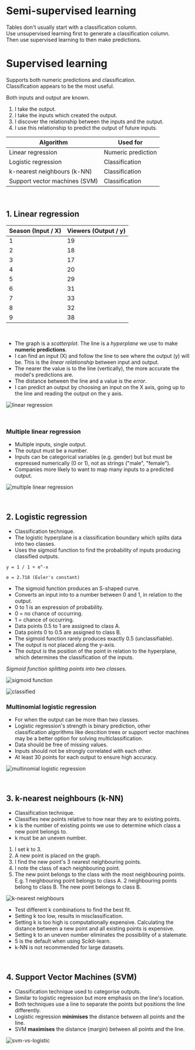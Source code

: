 # Semi-supervised learning
Tables don't usually start with a classification column.\
Use unsupervised learning first to generate a classification column.\
Then use supervised learning to then make predictions.

# Supervised learning
Supports both numeric predictions and classification.\
Classification appears to be the most useful.

Both inputs and output are known.

1. I take the output.
2. I take the inputs which created the output.
3. I discover the relationship between the inputs and the output.
4. I use this relationship to predict the output of future inputs.

| Algorithm                     | Used for                 |
| ----------------------------- | ------------------------ |
| Linear regression             | Numeric prediction       |
| Logistic regression           | Classification           |
| k-nearest neighbours (k-NN)   | Classification           |
| Support vector machines (SVM) | Classification           |


</br>

## 1. Linear regression

| Season (Input / X) | Viewers (Output / y) |
| ------------------ | -------------------- |
| 1                  | 19                   |
| 2                  | 18                   |
| 3                  | 17                   |
| 4                  | 20                   |
| 5                  | 29                   |
| 6                  | 31                   |
| 7                  | 33                   |
| 8                  | 32                   |
| 9                  | 38                   |

<br/>

- The graph is a *scatterplot*. The line is a *hyperplane* we use to make **numeric predictions**.
- I can find an input (X) and follow the line to see where the output (y) will be. This is the *linear relationship* between input and output.
- The nearer the value is to the line (vertically), the more accurate the model's predictions are.
- The distance between the line and a value is the *error*.
- I can predict an output by choosing an input on the X axis, going up to the line and reading the output on the y axis.

![linear regression](/images/linear%20regression.png "linear regression")

</br>

### Multiple linear regression
- Multiple inputs, single output.
- The output must be a number.
- Inputs can be categorical variables (e.g. gender) but but must be expressed numerically (0 or 1), not as strings ("male", "female").
- Companies more likely to want to map many inputs to a predicted output.

![multiple linear regression](/images/multiple%20linear%20regression.PNG "multiple linear regression")

<br/>

## 2. Logistic regression
- Classification technique.
- The logistic hyperplane is a classification boundary which splits data into two classes.
- Uses the sigmoid function to find the probability of inputs producing classified outputs.

```
y = 1 / 1 + e^-x

e = 2.718 (Euler's constant) 
```

- The sigmoid function produces an S-shaped curve.
- Converts an input into to a number between 0 and 1, in relation to the output.
- 0 to 1 is an expression of probability.
- 0 = no chance of occurring.
- 1 = chance of occurring.
- Data points 0.5 to 1 are assigned to class A.
- Data points 0 to 0.5 are assigned to class B.
- The sigmoid function rarely produces exactly 0.5 (unclassifiable).
- The output is not placed along the y-axis.
- The output is the position of the point in relation to the hyperplane, which determines the classification of the inputs.

*Sigmoid function splitting points into two classes.*

![sigmoid function](/images/sigmoid.PNG "sigmoid function")

![classified](/images/logistic%20regression%20classified%202.png "classified")

### Multinomial logistic regression
- For when the output can be more than two classes.
- Logistic regression's strength is binary prediction, other  
classification algorithms like descition trees or support vector machines may be a better option for solving multiclassification.
- Data should be free of missing values.
- Inputs should not be strongly correlated with each other.
- At least 30 points for each output to ensure high accuracy.

![multinomial logistic regression](/images/multinomial%20logistic%20regression.PNG "multinomial logistic regression")

<br/>

## 3. k-nearest neighbours (k-NN)
- Classification technique.
- Classifies new points relative to how near they are to existing points.
- k is the number of existing points we use to determine which class a new point belongs to.
- k must be an uneven number.
  
1. I set k to 3.
2. A new point is placed on the graph.
3. I find the new point's 3 nearest neighbouring points.
4. I note the class of each neighbouring point.
5. The new point belongs to the class with the most neighbouring points. E.g. 1 neighbouring point belongs to class A. 2 neighbouring points belong to class B. The new point belongs to class B.

![k-nearest neighbours](/images/k-nearest%20neighbours.PNG "k-nearest neighbours")

- Test different k combinations to find the best fit.
- Setting k too low, results in misclassification.
- Setting k is too high is computationally expensive. Calculating the distance between a new point and all existing points is expensive.
- Setting k to an uneven number eliminates the possibility of a stalemate.
- 5 is the default when using Scikit-learn.
- k-NN is not recommended for large datasets.

<br/>

## 4. Support Vector Machines (SVM)
- Classification technique used to categorise outputs.
- Similar to logistic regression but more emphasis on the line's location.
- Both techniques use a line to separate the points but positions the line differently.
- Logistic regression **minimises** the distance between all points and the line.
- SVM **maximises** the distance (margin) between all points and the line.

![svm-vs-logistic](/images/svm.PNG "svm vs logistic")
